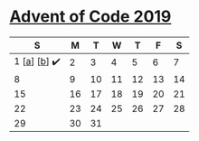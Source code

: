 # [Advent of Code 2019](https://adventofcode.com/)

| S | M | T | W | T | F | S |
| - | - | - | - | - | - | - |
| 1 [[a](01a.py)] [[b](01b.py)] :heavy_check_mark: | 2 | 3 | 4 | 5 | 6 | 7 |
| 8 | 9 | 10 | 11 | 12 | 13 | 14 |
| 15 | 16 | 17 | 18 | 19 | 20 | 21 |
| 22 | 23 | 24 | 25 | 26 | 27 | 28 |
| 29 | 30 | 31 |